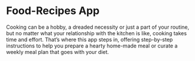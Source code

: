 # Food-Recipes App

Cooking can be a hobby, a dreaded necessity or just a part of your routine, but no matter what your relationship with the kitchen is like, cooking takes time and effort. That’s where this app steps in, offering step-by-step instructions to help you prepare a hearty home-made meal or curate a weekly meal plan that goes with your diet.
